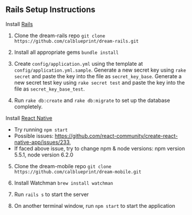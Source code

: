 Rails Setup Instructions
-------
Install [Rails](http://installrails.com/) 

1. Clone the dream-rails repo `git clone https://github.com/calblueprint/dream-rails.git`

2. Install all appropriate gems `bundle install`

3. Create `config/application.yml` using the template at `config/application.yml.sample`. Generate a new secret key using `rake secret` and paste the key into the file as `secret_key_base`. Generate a new secret test key using `rake secret test` and paste the key into the file as `secret_key_base_test`.

4. Run `rake db:create` and `rake db:migrate` to set up the database completely.

Install [React Native](https://facebook.github.io/react-native/docs/getting-started.html)
- Try running `npm start`
- Possible issues: https://github.com/react-community/create-react-native-app/issues/233, 
- If faced above issue, try to change npm & node versions: npm version 5.5.1, node version 6.2.0


5. Clone the dream-mobile repo `git clone https://github.com/calblueprint/dream-mobile.git`

6. Install Watchman `brew install watchman`

7. Run `rails s` to start the server

8. On another terminal window, run `npm start` to start the application

